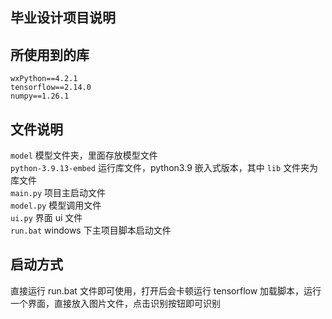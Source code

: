 毕业设计项目说明
-----
## 所使用到的库
~~~
wxPython==4.2.1
tensorflow==2.14.0
numpy==1.26.1
~~~
## 文件说明

`model` 模型文件夹，里面存放模型文件  
`python-3.9.13-embed` 运行库文件，python3.9 嵌入式版本，其中 `lib` 文件夹为库文件  
`main.py` 项目主启动文件  
`model.py` 模型调用文件  
`ui.py` 界面 ui 文件  
`run.bat` windows 下主项目脚本启动文件  
## 启动方式

直接运行 run.bat 文件即可使用，打开后会卡顿运行 tensorflow 加载脚本，运行一个界面，直接放入图片文件，点击识别按钮即可识别
